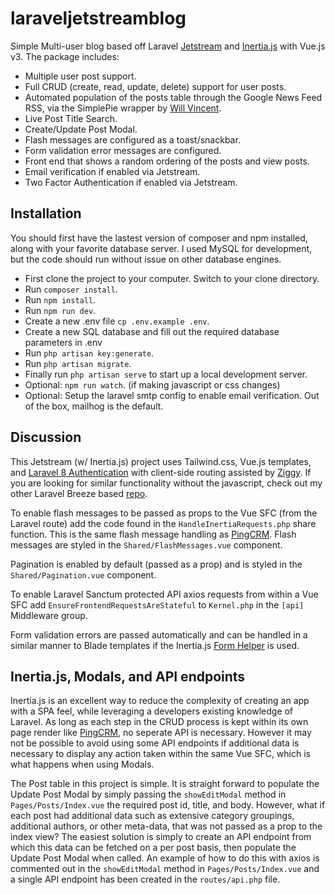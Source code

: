 # laraveljetstreamblog

Simple Multi-user blog based off Laravel [Jetstream](https://jetstream.laravel.com) and [Inertia.js](https://inertiajs.com) with Vue.js v3.  The package includes:
- Multiple user post support.
- Full CRUD (create, read, update, delete) support for user posts.
- Automated population of the posts table through the Google News Feed RSS, via the SimplePie wrapper by [Will Vincent](https://github.com/willvincent).
- Live Post Title Search.
- Create/Update Post Modal.
- Flash messages are configured as a toast/snackbar.
- Form validation error messages are configured.
- Front end that shows a random ordering of the posts and view posts.
- Email verification if enabled via Jetstream.
- Two Factor Authentication if enabled via Jetstream.

## Installation

You should first have the lastest version of composer and npm installed, along with your favorite database server.  I used MySQL for development, but the code should run without issue on other database engines.

- First clone the project to your computer.  Switch to your clone directory.
- Run ```composer install```.
- Run ```npm install```.
- Run ```npm run dev```.
- Create a new .env file ```cp .env.example .env```.
- Create a new SQL database and fill out the required database parameters in .env
- Run ```php artisan key:generate```.
- Run ```php artisan migrate```.
- Finally run ```php artisan serve``` to start up a local development server.
- Optional: ```npm run watch```. (if making javascript or css changes)
- Optional: Setup the laravel smtp config to enable email verification.  Out of the box, mailhog is the default.

## Discussion

This Jetstream (w/ Inertia.js) project uses Tailwind.css, Vue.js templates, and [Laravel 8 Authentication](https://laravel.com/docs/8.x/authentication) with client-side routing assisted by [Ziggy](https://github.com/tighten/ziggy).  If you are looking for similar functionality without the javascript, check out my other Laravel Breeze based [repo](https://github.com/kevinrider/laravelbreezeblog).

To enable flash messages to be passed as props to the Vue SFC (from the Laravel route) add the code found in the ```HandleInertiaRequests.php``` share function.  This is the same flash message handling as [PingCRM](https://github.com/inertiajs/pingcrm).  Flash messages are styled in the ```Shared/FlashMessages.vue``` component.

Pagination is enabled by default (passed as a prop) and is styled in the ```Shared/Pagination.vue``` component.

To enable Laravel Sanctum protected API axios requests from within a Vue SFC add  ```EnsureFrontendRequestsAreStateful``` to ```Kernel.php``` in the ```[api]``` Middleware group.

Form validation errors are passed automatically and can be handled in a similar manner to Blade templates if the Inertia.js [Form Helper](https://inertiajs.com/forms) is used.

## Inertia.js, Modals, and API endpoints

Inertia.js is an excellent way to reduce the complexity of creating an app with a SPA feel, while leveraging a developers existing knowledge of Laravel.  As long as each step in the CRUD process is kept within its own page render like [PingCRM](https://github.com/inertiajs/pingcrm), no seperate API is necessary.  However it may not be possible to avoid using some API endpoints if additional data is necessary to display any action taken within the same Vue SFC, which is what happens when using Modals.

The Post table in this project is simple.  It is straight forward to populate the Update Post Modal by simply passing the ```showEditModal``` method in ```Pages/Posts/Index.vue``` the required post id, title, and body.  However, what if each post had additional data such as extensive category groupings, additional authors, or other meta-data, that was not passed as a prop to the index view?  The easiest solution is simply to create an API endpoint from which this data can be fetched on a per post basis, then populate the Update Post Modal when called.  An example of how to do this with axios is commented out in the ```showEditModal``` method in ```Pages/Posts/Index.vue``` and a single API endpoint has been created in the ```routes/api.php``` file.